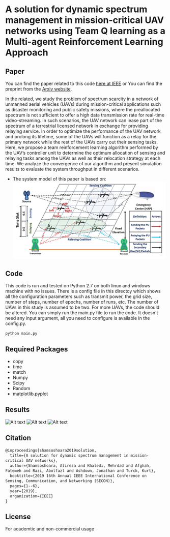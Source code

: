 # A solution for dynamic spectrum management in mission-critical UAV networks using Team Q learning as a Multi-agent Reinforcement Learning Approach

## Paper
You can find the paper related to this code [here at IEEE](https://ieeexplore.ieee.org/abstract/document/8824917) or
You can find the preprint from the [Arxiv website](https://arxiv.org/pdf/1904.07380.pdf).

In the related, we study the problem of spectrum scarcity in a network of unmanned aerial vehicles (UAVs) during mission-critical applications such as disaster monitoring and public safety missions, where the preallocated spectrum is not sufficient to offer a high data transmission rate for real-time video-streaming. In such scenarios, the UAV network can lease part of the spectrum of a terrestrial licensed network in exchange for providing relaying service. In order to optimize the performance of the UAV network and prolong its lifetime, some of the UAVs will function as a relay for the primary network while the rest of the UAVs carry out their sensing tasks. Here, we propose a team reinforcement learning algorithm performed by the UAV’s controller unit to determine the optimum allocation of sensing and relaying tasks among the UAVs as well as their relocation strategy at each time. We analyze the convergence of our algorithm and present simulation results to evaluate the system throughput in different scenarios.

* The system model of this paper is based on:
![Alt text](/image/system.JPG)

## Code
This code is run and tested on Python 2.7 on both linux and windows machine with no issues. There is a config file in this directoy which shows all the configuration parameters such as transmit power, the grid size, number of steps, number of epochs, number of runs, etc. The number of UAVs in this study is assumed to be two. For more UAVs, the code should be altered. You can simply run the main.py file to run the code. It doesn't need any input argument, all you need to configure is available in the config.py.

```
python main.py
```

## Required Packages
* copy
* time
* match
* Numpy
* Scipy
* Random
* matplotlib.pyplot


## Results
![Alt text](/images/throughput.JPG)
![Alt text](/images/movement.JPG)
![Alt text](/images/table.JPG)

## Citation
```
@inproceedings{shamsoshoara2019solution,
  title={A solution for dynamic spectrum management in mission-critical UAV networks},
  author={Shamsoshoara, Alireza and Khaledi, Mehrdad and Afghah, Fatemeh and Razi, Abolfazl and Ashdown, Jonathan and Turck, Kurt},
  booktitle={2019 16th Annual IEEE International Conference on Sensing, Communication, and Networking (SECON)},
  pages={1--6},
  year={2019},
  organization={IEEE}
}
```

## License
For academtic and non-commercial usage 
